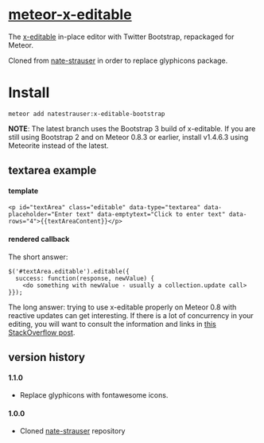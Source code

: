 [meteor-x-editable](https://atmospherejs.com/candyogre/x-editable-bootstrap)
=================

The [x-editable](http://vitalets.github.io/x-editable/) in-place editor with Twitter Bootstrap, repackaged for Meteor.

Cloned from [nate-strauser](https://github.com/nate-strauser/meteor-x-editable-bootstrap) in order to replace glyphicons package.

# Install

```
meteor add natestrauser:x-editable-bootstrap
```

**NOTE**: The latest branch uses the Bootstrap 3 build of x-editable. If you are still using Bootstrap 2 and on Meteor 0.8.3 or earlier, install v1.4.6.3 using Meteorite instead of the latest.

textarea example
----------------

#### template

    <p id="textArea" class="editable" data-type="textarea" data-placeholder="Enter text" data-emptytext="Click to enter text" data-rows="4">{{textAreaContent}}</p>

#### rendered callback

The short answer:

    $('#textArea.editable').editable({
      success: function(response, newValue) {
        <do something with newValue - usually a collection.update call>
    }});

The long answer: trying to use x-editable properly on Meteor 0.8 with reactive updates can get interesting. If there is a lot of concurrency in your editing, you will want to consult the information and links in [this StackOverflow post](http://stackoverflow.com/a/23144211/586086).

version history
---------------
#### 1.1.0

- Replace glyphicons with fontawesome icons.

#### 1.0.0

- Cloned [nate-strauser](https://github.com/nate-strauser/meteor-x-editable-bootstrap) repository
